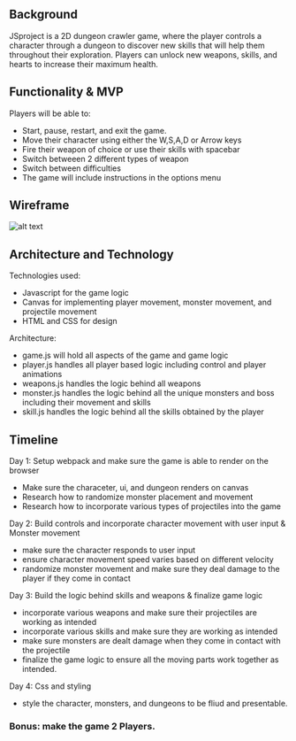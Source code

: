 Background
----------

JSproject is a 2D dungeon crawler game, where the player controls a character through a dungeon to discover new skills that will help them throughout their exploration. Players can unlock new weapons, skills, and hearts to increase their maximum health. 

Functionality & MVP
-------------------

Players will be able to:

* Start, pause, restart, and exit the game.
* Move their character using either the W,S,A,D or Arrow keys
* Fire their weapon of choice or use their skills with spacebar
* Switch betweeen 2 different types of weapon
* Switch between difficulties
* The game will include instructions in the options menu

Wireframe
---------
![alt text](https://github.com/Junghyun2006/JSproject/blob/master/src/images/Screen%20Shot%202021-02-08%20at%208.50.06%20AM.png)

Architecture and Technology
-----------------
Technologies used:
  * Javascript for the game logic
  * Canvas for implementing player movement, monster movement, and projectile movement
  * HTML and CSS for design
  
Architecture:
  * game.js will hold all aspects of the game and game logic
  * player.js handles all player based logic including control and player animations
  * weapons.js handles the logic behind all weapons
  * monster.js handles the logic behind all the unique monsters and boss including their movement and skills
  * skill.js handles the logic behind all the skills obtained by the player


Timeline
--------
Day 1: Setup webpack and make sure the game is able to render on the browser
  * Make sure the characeter, ui, and dungeon renders on canvas
  * Research how to randomize monster placement and movement
  * Research how to incorporate various types of projectiles into the game
  
Day 2: Build controls and incorporate character movement with user input & Monster movement 
  * make sure the character responds to user input 
  * ensure character movement speed varies based on different velocity
  * randomize monster movement and make sure they deal damage to the player if they come in contact
  
Day 3: Build the logic behind skills and weapons & finalize game logic
  * incorporate various weapons and make sure their projectiles are working as intended
  * incorporate various skills and make sure they are working as intended
  * make sure monsters are dealt damage when they come in contact with the projectile
  * finalize the game logic to ensure all the moving parts work together as intended. 
  
Day 4: Css and styling
  * style the character, monsters, and dungeons to be fliud and presentable.
  
### Bonus: make the game 2 Players. 
  
  

